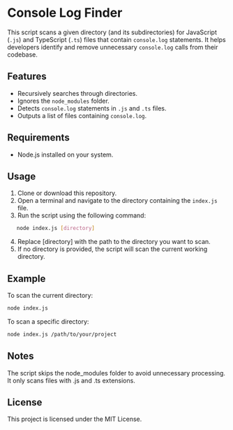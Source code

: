 # Console Log Finder

This script scans a given directory (and its subdirectories) for JavaScript (`.js`) and TypeScript (`.ts`) files that contain `console.log` statements. It helps developers identify and remove unnecessary `console.log` calls from their codebase.

## Features

- Recursively searches through directories.
- Ignores the `node_modules` folder.
- Detects `console.log` statements in `.js` and `.ts` files.
- Outputs a list of files containing `console.log`.

## Requirements

- Node.js installed on your system.

## Usage

1. Clone or download this repository.
2. Open a terminal and navigate to the directory containing the `index.js` file.
3. Run the script using the following command:
```bash
   node index.js [directory]
```
4. Replace [directory] with the path to the directory you want to scan.
5. If no directory is provided, the script will scan the current working directory.

## Example
To scan the current directory:

```bash
node index.js
```

To scan a specific directory:

```bash
node index.js /path/to/your/project
```

## Notes
The script skips the node_modules folder to avoid unnecessary processing.
It only scans files with .js and .ts extensions.

## License

This project is licensed under the MIT License.
